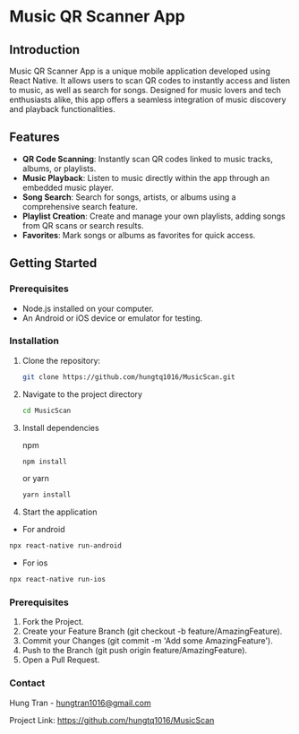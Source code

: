 # Music QR Scanner App

## Introduction

Music QR Scanner App is a unique mobile application developed using React Native. It allows users to scan QR codes to instantly access and listen to music, as well as search for songs. Designed for music lovers and tech enthusiasts alike, this app offers a seamless integration of music discovery and playback functionalities.

## Features

- **QR Code Scanning**: Instantly scan QR codes linked to music tracks, albums, or playlists.
- **Music Playback**: Listen to music directly within the app through an embedded music player.
- **Song Search**: Search for songs, artists, or albums using a comprehensive search feature.
- **Playlist Creation**: Create and manage your own playlists, adding songs from QR scans or search results.
- **Favorites**: Mark songs or albums as favorites for quick access.

## Getting Started

### Prerequisites

- Node.js installed on your computer.
- An Android or iOS device or emulator for testing.

### Installation

1. Clone the repository:
   ```sh
   git clone https://github.com/hungtq1016/MusicScan.git

2. Navigate to the project directory
   ```sh
   cd MusicScan
3. Install dependencies

   npm
   ```sh
   npm install
   ```
   or yarn
   ```sh
   yarn install
4. Start the application
  - For android
  ```sh
  npx react-native run-android
  ```
  - For ios
  ```sh
  npx react-native run-ios
  ```
### Prerequisites

1. Fork the Project.
2. Create your Feature Branch (git checkout -b feature/AmazingFeature).
3. Commit your Changes (git commit -m 'Add some AmazingFeature').
3. Push to the Branch (git push origin feature/AmazingFeature).
4. Open a Pull Request.

### Contact

Hung Tran - hungtran1016@gmail.com

Project Link: https://github.com/hungtq1016/MusicScan